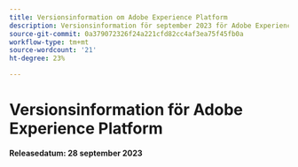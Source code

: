 ```yaml
---
title: Versionsinformation om Adobe Experience Platform
description: Versionsinformation för september 2023 för Adobe Experience Platform.
source-git-commit: 0a379072326f24a221cfd82cc4af3ea75f45fb0a
workflow-type: tm+mt
source-wordcount: '21'
ht-degree: 23%

---
```


# Versionsinformation för Adobe Experience Platform

**Releasedatum: 28 september 2023**